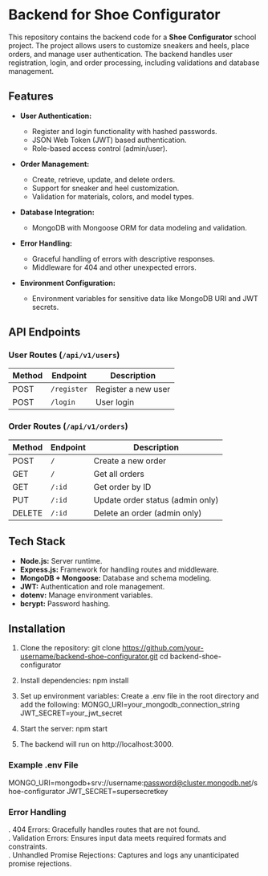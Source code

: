 # Backend for Shoe Configurator

This repository contains the backend code for a **Shoe Configurator** school project. The project allows users to customize sneakers and heels, place orders, and manage user authentication. The backend handles user registration, login, and order processing, including validations and database management.

## Features

- **User Authentication:**
  - Register and login functionality with hashed passwords.
  - JSON Web Token (JWT) based authentication.
  - Role-based access control (admin/user).

- **Order Management:**
  - Create, retrieve, update, and delete orders.
  - Support for sneaker and heel customization.
  - Validation for materials, colors, and model types.

- **Database Integration:**
  - MongoDB with Mongoose ORM for data modeling and validation.

- **Error Handling:**
  - Graceful handling of errors with descriptive responses.
  - Middleware for 404 and other unexpected errors.

- **Environment Configuration:**
  - Environment variables for sensitive data like MongoDB URI and JWT secrets.

## API Endpoints

### User Routes (`/api/v1/users`)
| Method | Endpoint        | Description          |
|--------|-----------------|----------------------|
| POST   | `/register`     | Register a new user  |
| POST   | `/login`        | User login           |

### Order Routes (`/api/v1/orders`)
| Method | Endpoint        | Description                           |
|--------|-----------------|---------------------------------------|
| POST   | `/`             | Create a new order                   |
| GET    | `/`             | Get all orders                       |
| GET    | `/:id`          | Get order by ID                      |
| PUT    | `/:id`          | Update order status (admin only)     |
| DELETE | `/:id`          | Delete an order (admin only)         |

## Tech Stack

- **Node.js:** Server runtime.
- **Express.js:** Framework for handling routes and middleware.
- **MongoDB + Mongoose:** Database and schema modeling.
- **JWT:** Authentication and role management.
- **dotenv:** Manage environment variables.
- **bcrypt:** Password hashing.

## Installation

1. Clone the repository:
   git clone https://github.com/your-username/backend-shoe-configurator.git
   cd backend-shoe-configurator

2. Install dependencies:
    npm install

3. Set up environment variables:
    Create a .env file in the root directory and add the following:
   MONGO_URI=your_mongodb_connection_string
   JWT_SECRET=your_jwt_secret

4. Start the server:
    npm start

5. The backend will run on http://localhost:3000.

### Example .env File
MONGO_URI=mongodb+srv://username:password@cluster.mongodb.net/shoe-configurator
JWT_SECRET=supersecretkey

### Error Handling
. 404 Errors: Gracefully handles routes that are not found.  
. Validation Errors: Ensures input data meets required formats and constraints.  
. Unhandled Promise Rejections: Captures and logs any unanticipated promise rejections.  